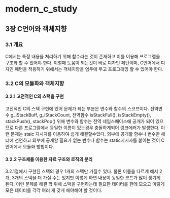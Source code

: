 # modern_c_study

## 3장 C언어와 객체지향
### 3.1 개요
C에서는 특정 내용을 처리하기 위해 함수라는 것이 존재하고 이를 이용해 프로그램을 구조화 할 수 있어야 한다.
이럴때 도움이 되는것이 바로 디자인 페턴이며, C언어에서 디자인 페턴을 적용하기 위해서는 객체지향을 염두에 두고 프로그래밍 할 수 있어야 한다.

### 3.2 C의 모듈화와 객체지향
#### 3.2.1 고전적인 C의 스택을 구현
고전적인 C의 스택 구현에 있어 문제가 되는 부분은 변수와 함수의 스코프이다.
전역변수 g_iStackBuff, g_iStackCount, 전역함수 isStackFull(), isStackEmpty(), stackPush(), stackPop()
위에 변수와 함수는 전역 네임스페이스에 공개가 되어 있으므로 다른 프로그램에서 동일한 이름이 있는경우 충돌하게되어 링크에러가 발생한다.
이런 문제는 staic 지시자를 이용하여 쉽게 해결할수있다. 
외부에 공개할 함수나 변수만 헤더에 선언하고 외부에 공개할 필요가 없는 변수나 함수는 static지시자를 붙이는 것이 C언어에서 모듈화 방법이다.

#### 3.2.2 구조체를 이용한 자료 구조와 로직의 분리
3.2.1절에서 구현된 스택의 경우 1개의 스택만 가질수 있다. 물론 이름을 다르게 해서 2개, 3개의 스택을 더 가질 수는 있지만 이렇게 하면 내용이 동일한 코드가 많이 생기게 된다. 이런 문제를 해결 학 위해 스택을 구현하는데 필요한 데이터를 한데 모으고 이렇게 모은 데이터를 각각 여러 개 갖게 해야해야 할 것이다.

